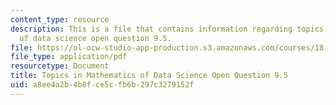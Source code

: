 ```yaml
---
content_type: resource
description: This is a file that contains information regarding topics in mathematics
  of data science open question 9.5.
file: https://ol-ocw-studio-app-production.s3.amazonaws.com/courses/18-s096-topics-in-mathematics-of-data-science-fall-2015/a8ee4a2b4b8fce5cfb6b297c3279152f_MIT18_S096F15_Open9.5.pdf
file_type: application/pdf
resourcetype: Document
title: Topics in Mathematics of Data Science Open Question 9.5
uid: a8ee4a2b-4b8f-ce5c-fb6b-297c3279152f
---
```

